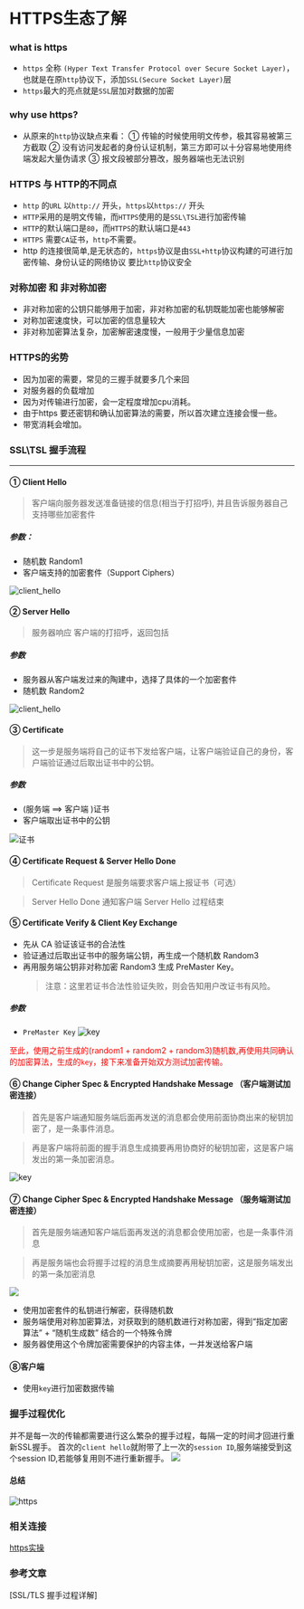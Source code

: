 # HTTPS生态了解
### what is https
* `https` 全称 `(Hyper Text Transfer Protocol over Secure Socket Layer)`，也就是在原`http`协议下，添加`SSL(Secure Socket Layer)`层
* `https`最大的亮点就是`SSL`层加对数据的加密

### why use https?
* 从原来的`http`协议缺点来看：
    ① 传输的时候使用明文传参，极其容易被第三方截取
    ② 没有访问发起者的身份认证机制，第三方即可以十分容易地使用终端发起大量伪请求
    ③ 报文段被部分篡改，服务器端也无法识别

### HTTPS 与 HTTP的不同点
* `http` 的`URL` 以`http://` 开头，`https`以`https://` 开头
* `HTTP`采用的是明文传输，而`HTTPS`使用的是`SSL\TSL`进行加密传输
* `HTTP`的默认端口是`80`，而`HTTPS`的默认端口是`443`
* `HTTPS` 需要`CA`证书，`http`不需要。
* http 的连接很简单,是无状态的，`https`协议是由`SSL+http`协议构建的可进行加密传输、身份认证的网络协议 要比`http`协议安全


### 对称加密 和 非对称加密
* 非对称加密的公钥只能够用于加密，非对称加密的私钥既能加密也能够解密
* 对称加密速度快，可以加密的信息量较大
* 非对称加密算法复杂，加密解密速度慢，一般用于少量信息加密
  
### HTTPS的劣势
* 因为加密的需要，常见的三握手就要多几个来回
* 对服务器的负载增加
*  因为对传输进行加密，会一定程度增加cpu消耗。
*  由于https 要还密钥和确认加密算法的需要，所以首次建立连接会慢一些。
*  带宽消耗会增加。


### SSL\TSL 握手流程
___

#### ① Client Hello 
> 客户端向服务器发送准备链接的信息(相当于打招呼),    并且告诉服务器自己支持哪些加密套件
##### 参数：
  * 随机数 Random1
  * 客户端支持的加密套件（Support Ciphers）

![client_hello](./blog_assets/client_hello.png)


#### ② Server Hello
> 服务器响应 客户端的打招呼，返回包括
##### 参数 
   * 服务器从客户端发过来的陶建中，选择了具体的一个加密套件
   * 随机数 Random2

 ![client_hello](./blog_assets/server_hello.png)

#### ③ Certificate
> 这一步是服务端将自己的证书下发给客户端，让客户端验证自己的身份，客户端验证通过后取出证书中的公钥。
##### 参数
* (服务端 ==>  客户端 )证书
* 客户端取出证书中的公钥

![证书](./blog_assets/certificate.jpg)

#### ④ Certificate Request & Server Hello Done
> Certificate Request 是服务端要求客户端上报证书（可选）

> Server Hello Done 通知客户端 Server Hello 过程结束


#### ⑤ Certificate Verify  & Client Key Exchange
* 先从 CA 验证该证书的合法性
* 验证通过后取出证书中的服务端公钥，再生成一个随机数 Random3
* 再用服务端公钥非对称加密 Random3 生成 PreMaster Key。
  > 注意：这里若证书合法性验证失败，则会告知用户改证书有风险。
##### 参数
* `PreMaster Key`
![key](./blog_assets/key_exchange.png)

<font color="red" >至此，使用之前生成的(random1 + random2 + random3)随机数,再使用共同确认的加密算法，生成的`key`，接下来准备开始双方测试加密传输。</font>


#### ⑥ Change Cipher Spec & Encrypted Handshake Message （客户端测试加密连接）
> 首先是客户端通知服务端后面再发送的消息都会使用前面协商出来的秘钥加密了，是一条事件消息。

> 再是客户端将前面的握手消息生成摘要再用协商好的秘钥加密，这是客户端发出的第一条加密消息。

![key](./blog_assets/clicent_check.png)


#### ⑦ Change Cipher Spec & Encrypted Handshake Message （服务端测试加密连接）
>首先是服务端通知客户端后面再发送的消息都会使用加密，也是一条事件消息

>再是服务端也会将握手过程的消息生成摘要再用秘钥加密，这是服务端发出的第一条加密消息

![](./blog_assets/server_check.png)
   * 使用加密套件的私钥进行解密，获得随机数
   * 服务端使用对称加密算法，对获取到的随机数进行对称加密，得到“指定加密算法” + “随机生成数” 结合的一个特殊令牌
   * 服务器使用这个令牌加密需要保护的内容主体，一并发送给客户端
   
#### ⑧客户端 
  * 使用`key`进行加密数据传输


### 握手过程优化
并不是每一次的传输都需要进行这么繁杂的握手过程，每隔一定的时间才回进行重新SSL握手。
首次的`client hello`就附带了上一次的`session ID`,服务端接受到这个session  ID,若能够复用则不进行重新握手。
![](./blog_assets/sessionId.png)

#### 总结
![https](./blog_assets/https_process.jpg)

### 相关连接
[https实操](network/https_onwork.md)
### 参考文章
[SSL/TLS 握手过程详解]


